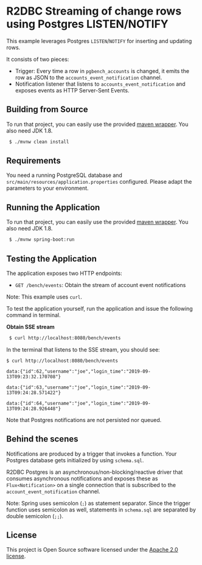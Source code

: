 R2DBC Streaming of change rows using Postgres LISTEN/NOTIFY
=========================================================================

This example leverages Postgres `LISTEN`/`NOTIFY` for inserting and updating rows.

It consists of two pieces:

* Trigger: Every time a row in `pgbench_accounts` is changed, it emits the row as JSON to the `accounts_event_notification` channel.
* Notification listener that listens to `accounts_event_notification` and exposes events as HTTP Server-Sent Events.

## Building from Source

To run that project, you can easily use the provided [maven wrapper](https://github.com/takari/maven-wrapper).
You also need JDK 1.8.

```bash
 $ ./mvnw clean install
```

## Requirements

You need a running PostgreSQL database and `src/main/resources/application.properties` configured.
Please adapt the parameters to your environment.

## Running the Application

To run that project, you can easily use the provided [maven wrapper](https://github.com/takari/maven-wrapper).
You also need JDK 1.8.

```bash
 $ ./mvnw spring-boot:run
```

## Testing the Application

The application exposes two HTTP endpoints:

* `GET /bench/events`: Obtain the stream of account event notifications

Note: This example uses `curl`.

To test the application yourself, run the application and issue the following command in terminal.

**Obtain SSE stream**

```bash
 $ curl http://localhost:8080/bench/events
``` 


In the terminal that listens to the SSE stream, you should see:

```
$ curl http://localhost:8080/bench/events

data:{"id":62,"username":"joe","login_time":"2019-09-13T09:23:32.170708"}

data:{"id":63,"username":"joe","login_time":"2019-09-13T09:24:28.571422"}

data:{"id":64,"username":"joe","login_time":"2019-09-13T09:24:28.926448"}
```

Note that Postgres notifications are not persisted nor queued.

## Behind the scenes

Notifications are produced by a trigger that invokes a function. Your Postgres database gets initialized by using `schema.sql`.

R2DBC Postgres is an asynchronous/non-blocking/reactive driver that consumes asynchronous notifications and exposes these as `Flux<Notification>` on a single connection that is subscribed to the `account_event_notification` channel. 

Note: Spring uses semicolon (`;`) as statement separator. Since the trigger function uses semicolon as well, statements in `schema.sql` are separated by double semicolon (`;;`).

## License

This project is Open Source software licensed under the [Apache 2.0 license](https://www.apache.org/licenses/LICENSE-2.0.html).
